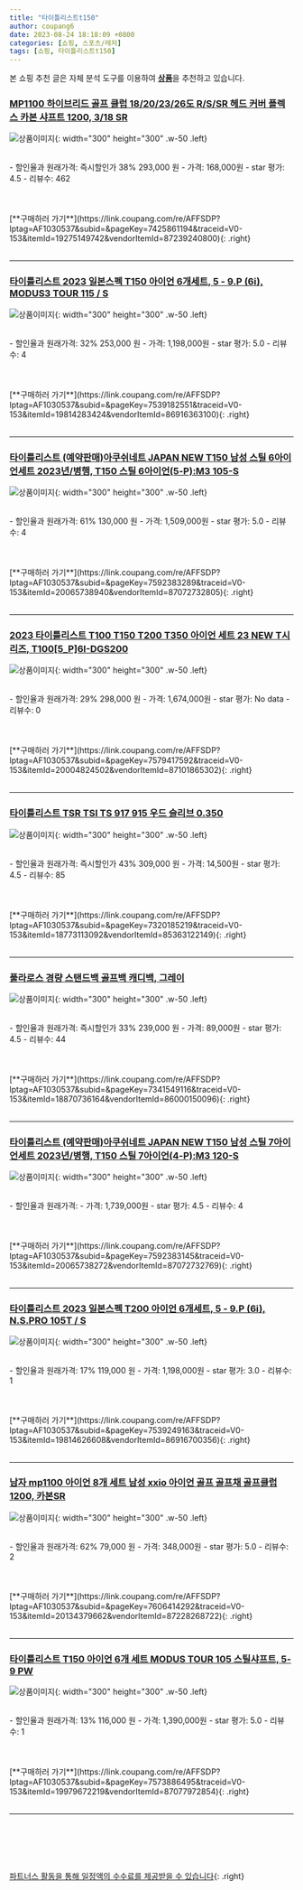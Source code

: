 ```yaml
---
title: "타이틀리스트t150"
author: coupang6
date: 2023-08-24 18:18:09 +0800
categories: [쇼핑, 스포츠/레저]
tags: [쇼핑, 타이틀리스트t150]
---
```


본 쇼핑 추천 글은 자체 분석 도구를 이용하여 [**상품**](https://link.coupang.com/a/bao1ui)을 추천하고 있습니다.

### [MP1100 하이브리드 골프 클럽 18/20/23/26도 R/S/SR 헤드 커버 플렉스 카본 샤프트 1200, 3/18 SR](https://link.coupang.com/re/AFFSDP?lptag=AF1030537&subid=&pageKey=7425861194&traceid=V0-153&itemId=19275149742&vendorItemId=87239240800)

![상품이미지](https://thumbnail8.coupangcdn.com/thumbnails/remote/230x230ex/image/vendor_inventory/a2d0/7ef202f8d21c16128d7aafa802409a0fb35ff1c93b605efab7ba1c8dd341.jpg){: width="300" height="300" .w-50 .left}


<br>
- 할인율과 원래가격: 즉시할인가 38%  293,000   원
- 가격: 168,000원
- star 평가: 4.5
- 리뷰수: 462
<br>
<br>
<br>
<br>
[**구매하러 가기**](https://link.coupang.com/re/AFFSDP?lptag=AF1030537&subid=&pageKey=7425861194&traceid=V0-153&itemId=19275149742&vendorItemId=87239240800){: .right}
<br>
<br>

---

### [타이틀리스트 2023 일본스펙 T150 아이언 6개세트, 5 - 9.P (6i), MODUS3 TOUR 115 / S](https://link.coupang.com/re/AFFSDP?lptag=AF1030537&subid=&pageKey=7539182551&traceid=V0-153&itemId=19814283424&vendorItemId=86916363100)

![상품이미지](https://thumbnail9.coupangcdn.com/thumbnails/remote/230x230ex/image/vendor_inventory/d1c4/bfd37ccd59280ce082c25abe40ec5a0ff96ab62342e5ba194625210c7d04.jpg){: width="300" height="300" .w-50 .left}


<br>
- 할인율과 원래가격: 32%  253,000   원
- 가격: 1,198,000원
- star 평가: 5.0
- 리뷰수: 4
<br>
<br>
<br>
<br>
[**구매하러 가기**](https://link.coupang.com/re/AFFSDP?lptag=AF1030537&subid=&pageKey=7539182551&traceid=V0-153&itemId=19814283424&vendorItemId=86916363100){: .right}
<br>
<br>

---

### [타이틀리스트 (예약판매)아쿠쉬네트 JAPAN NEW T150 남성 스틸 6아이언세트 2023년/병행, T150 스틸 6아이언(5-P):M3 105-S](https://link.coupang.com/re/AFFSDP?lptag=AF1030537&subid=&pageKey=7592383289&traceid=V0-153&itemId=20065738940&vendorItemId=87072732805)

![상품이미지](https://thumbnail9.coupangcdn.com/thumbnails/remote/230x230ex/image/vendor_inventory/d25d/66ead63b660b411b7bb61a18b3303c8c913c1b00273f62f01c04f5cd2c0a.jpg){: width="300" height="300" .w-50 .left}


<br>
- 할인율과 원래가격: 61%  130,000   원
- 가격: 1,509,000원
- star 평가: 5.0
- 리뷰수: 4
<br>
<br>
<br>
<br>
[**구매하러 가기**](https://link.coupang.com/re/AFFSDP?lptag=AF1030537&subid=&pageKey=7592383289&traceid=V0-153&itemId=20065738940&vendorItemId=87072732805){: .right}
<br>
<br>

---

### [2023 타이틀리스트 T100 T150 T200 T350 아이언 세트 23 NEW T시리즈, T100[5_P]6I-DGS200](https://link.coupang.com/re/AFFSDP?lptag=AF1030537&subid=&pageKey=7579417592&traceid=V0-153&itemId=20004824502&vendorItemId=87101865302)

![상품이미지](https://thumbnail9.coupangcdn.com/thumbnails/remote/230x230ex/image/vendor_inventory/f7be/a13184790ea6e81abc8d6a2e928eb85922792440bf7a71b9737e34b74f3c.jpg){: width="300" height="300" .w-50 .left}


<br>
- 할인율과 원래가격: 29%  298,000   원
- 가격: 1,674,000원
- star 평가: No data
- 리뷰수: 0
<br>
<br>
<br>
<br>
[**구매하러 가기**](https://link.coupang.com/re/AFFSDP?lptag=AF1030537&subid=&pageKey=7579417592&traceid=V0-153&itemId=20004824502&vendorItemId=87101865302){: .right}
<br>
<br>

---

### [타이틀리스트 TSR TSI TS 917 915 우드 슬리브 0.350](https://link.coupang.com/re/AFFSDP?lptag=AF1030537&subid=&pageKey=7320185219&traceid=V0-153&itemId=18773113092&vendorItemId=85363122149)

![상품이미지](https://thumbnail9.coupangcdn.com/thumbnails/remote/230x230ex/image/vendor_inventory/2ea0/071461622f29491d6ef35d51d1bb584edf4964495fcfe58388045277ce90.jpg){: width="300" height="300" .w-50 .left}


<br>
- 할인율과 원래가격: 즉시할인가 43%  309,000   원
- 가격: 14,500원
- star 평가: 4.5
- 리뷰수: 85
<br>
<br>
<br>
<br>
[**구매하러 가기**](https://link.coupang.com/re/AFFSDP?lptag=AF1030537&subid=&pageKey=7320185219&traceid=V0-153&itemId=18773113092&vendorItemId=85363122149){: .right}
<br>
<br>

---

### [풀라로스 경량 스탠드백 골프백 캐디백, 그레이](https://link.coupang.com/re/AFFSDP?lptag=AF1030537&subid=&pageKey=7341549116&traceid=V0-153&itemId=18870736164&vendorItemId=86000150096)

![상품이미지](https://thumbnail7.coupangcdn.com/thumbnails/remote/230x230ex/image/vendor_inventory/75f8/ee74608b2821bf1c26b02b6e89232debc23f165e3de7165186ffdcdb29ca.jpg){: width="300" height="300" .w-50 .left}


<br>
- 할인율과 원래가격: 즉시할인가 33%  239,000   원
- 가격: 89,000원
- star 평가: 4.5
- 리뷰수: 44
<br>
<br>
<br>
<br>
[**구매하러 가기**](https://link.coupang.com/re/AFFSDP?lptag=AF1030537&subid=&pageKey=7341549116&traceid=V0-153&itemId=18870736164&vendorItemId=86000150096){: .right}
<br>
<br>

---

### [타이틀리스트 (예약판매)아쿠쉬네트 JAPAN NEW T150 남성 스틸 7아이언세트 2023년/병행, T150 스틸 7아이언(4-P):M3 120-S](https://link.coupang.com/re/AFFSDP?lptag=AF1030537&subid=&pageKey=7592383145&traceid=V0-153&itemId=20065738272&vendorItemId=87072732769)

![상품이미지](https://thumbnail9.coupangcdn.com/thumbnails/remote/230x230ex/image/vendor_inventory/d25d/66ead63b660b411b7bb61a18b3303c8c913c1b00273f62f01c04f5cd2c0a.jpg){: width="300" height="300" .w-50 .left}


<br>
- 할인율과 원래가격: 
- 가격: 1,739,000원
- star 평가: 4.5
- 리뷰수: 4
<br>
<br>
<br>
<br>
[**구매하러 가기**](https://link.coupang.com/re/AFFSDP?lptag=AF1030537&subid=&pageKey=7592383145&traceid=V0-153&itemId=20065738272&vendorItemId=87072732769){: .right}
<br>
<br>

---

### [타이틀리스트 2023 일본스펙 T200 아이언 6개세트, 5 - 9.P (6i), N.S.PRO 105T / S](https://link.coupang.com/re/AFFSDP?lptag=AF1030537&subid=&pageKey=7539249163&traceid=V0-153&itemId=19814626608&vendorItemId=86916700356)

![상품이미지](https://thumbnail6.coupangcdn.com/thumbnails/remote/230x230ex/image/vendor_inventory/03c2/018624b296737ccfb1b3d8aa76ae3c1c5757708c183662d31d1db81528f3.jpg){: width="300" height="300" .w-50 .left}


<br>
- 할인율과 원래가격: 17%  119,000   원
- 가격: 1,198,000원
- star 평가: 3.0
- 리뷰수: 1
<br>
<br>
<br>
<br>
[**구매하러 가기**](https://link.coupang.com/re/AFFSDP?lptag=AF1030537&subid=&pageKey=7539249163&traceid=V0-153&itemId=19814626608&vendorItemId=86916700356){: .right}
<br>
<br>

---

### [남자 mp1100 아이언 8개 세트 남성 xxio 아이언 골프 골프채 골프클럽 1200, 카본SR](https://link.coupang.com/re/AFFSDP?lptag=AF1030537&subid=&pageKey=7606414292&traceid=V0-153&itemId=20134379662&vendorItemId=87228268722)

![상품이미지](https://thumbnail8.coupangcdn.com/thumbnails/remote/230x230ex/image/vendor_inventory/cea3/853e56149d8592792f8a65e7772270810dab4e36ec80b0425816920018e6.jpg){: width="300" height="300" .w-50 .left}


<br>
- 할인율과 원래가격: 62%  79,000   원
- 가격: 348,000원
- star 평가: 5.0
- 리뷰수: 2
<br>
<br>
<br>
<br>
[**구매하러 가기**](https://link.coupang.com/re/AFFSDP?lptag=AF1030537&subid=&pageKey=7606414292&traceid=V0-153&itemId=20134379662&vendorItemId=87228268722){: .right}
<br>
<br>

---

### [타이틀리스트 T150 아이언 6개 세트 MODUS TOUR 105 스틸샤프트, 5-9 PW](https://link.coupang.com/re/AFFSDP?lptag=AF1030537&subid=&pageKey=7573886495&traceid=V0-153&itemId=19979672219&vendorItemId=87077972854)

![상품이미지](https://thumbnail10.coupangcdn.com/thumbnails/remote/230x230ex/image/vendor_inventory/a311/16fea025877b8fe82f5900ff2f553a1bf301c651355600a6d399e3289aa3.png){: width="300" height="300" .w-50 .left}


<br>
- 할인율과 원래가격: 13%  116,000   원
- 가격: 1,390,000원
- star 평가: 5.0
- 리뷰수: 1
<br>
<br>
<br>
<br>
[**구매하러 가기**](https://link.coupang.com/re/AFFSDP?lptag=AF1030537&subid=&pageKey=7573886495&traceid=V0-153&itemId=19979672219&vendorItemId=87077972854){: .right}
<br>
<br>

---
<br><br><br><br><br> [파트너스 활동을 통해 일정액의 수수료를 제공받을 수 있습니다](https://link.coupang.com/a/bao1ui){: .right}